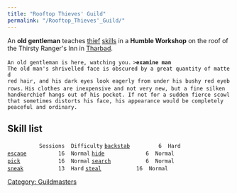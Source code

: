 ```yaml
---
title: "Rooftop Thieves' Guild"
permalink: "/Rooftop_Thieves'_Guild/"
---
```


An **old gentleman** teaches [thief](thief "wikilink")
[skills](skill "wikilink") in a **Humble Workshop** on the roof of the
Thirsty Ranger's Inn in [Tharbad](Tharbad "wikilink").

`An old gentleman is here, watching you.`
`>`**`examine man`**
`The old man's shrivelled face is obscured by a great quantity of matted`
`red hair, and his dark eyes look eagerly from under his bushy red eyebrows.`
`His clothes are inexpensive and not very new, but a fine silken`
`handkerchief hangs out of his pocket. If not for a sudden fierce scowl`
`that sometimes distorts his face, his appearance would be completely`
`peaceful and ordinary.`

## Skill list

`          Sessions  Difficulty`
[`backstab`](backstab "wikilink")`         6  Hard`
[`escape`](escape "wikilink")`          16  Normal`
[`hide`](hide "wikilink")`             6  Normal`
[`pick`](pick "wikilink")`            16  Normal`
[`search`](search "wikilink")`           6  Normal`
[`sneak`](sneak "wikilink")`           13  Hard`
[`steal`](steal "wikilink")`           16  Normal`

[Category: Guildmasters](Category:_Guildmasters "wikilink")